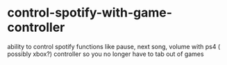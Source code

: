 # control-spotify-with-game-controller
ability to control spotify functions like pause, next song, volume with ps4 ( possibly xbox?) controller so you no longer have to tab out of games
